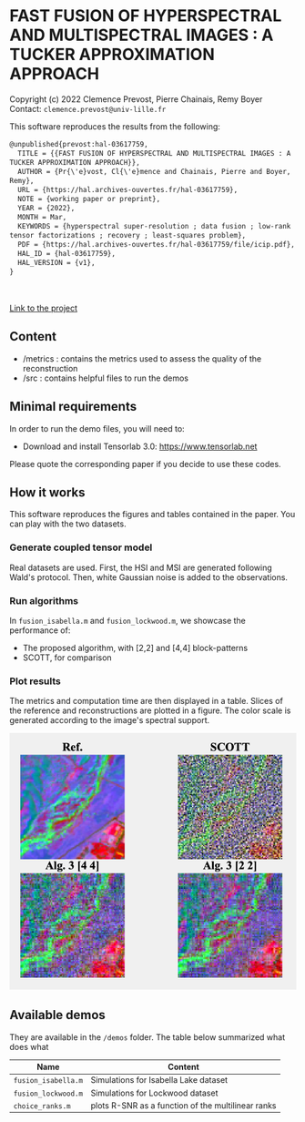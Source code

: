 # FAST FUSION OF HYPERSPECTRAL AND MULTISPECTRAL IMAGES : A TUCKER APPROXIMATION APPROACH

Copyright (c) 2022 Clemence Prevost, Pierre Chainais, Remy Boyer <br>
Contact: ```clemence.prevost@univ-lille.fr```

This software reproduces the results from the following:
```
@unpublished{prevost:hal-03617759,
  TITLE = {{FAST FUSION OF HYPERSPECTRAL AND MULTISPECTRAL IMAGES : A TUCKER APPROXIMATION APPROACH}},
  AUTHOR = {Pr{\'e}vost, Cl{\'e}mence and Chainais, Pierre and Boyer, Remy},
  URL = {https://hal.archives-ouvertes.fr/hal-03617759},
  NOTE = {working paper or preprint},
  YEAR = {2022},
  MONTH = Mar,
  KEYWORDS = {hyperspectral super-resolution ; data fusion ; low-rank tensor factorizations ; recovery ; least-squares problem},
  PDF = {https://hal.archives-ouvertes.fr/hal-03617759/file/icip.pdf},
  HAL_ID = {hal-03617759},
  HAL_VERSION = {v1},
}
```

<br><br>
[Link to the project](https://github.com/cprevost4/enhanced_scott)

## Content

 - /metrics : contains the metrics used to assess the quality of the reconstruction
 - /src : contains helpful files to run the demos

## Minimal requirements

 In order to run the demo files, you will need to:
 - Download and install Tensorlab 3.0: https://www.tensorlab.net
 
  Please quote the corresponding paper if you decide to use these codes.

 ## How it works
 
 This software reproduces the figures and tables contained in the paper. You can play with the two datasets.
 
 ### Generate coupled tensor model
 
 Real datasets are used. First, the HSI and MSI are generated following Wald's protocol. Then, white Gaussian noise is added to the observations.

 ### Run algorithms
 
 In ```fusion_isabella.m``` and ```fusion_lockwood.m```, we showcase the performance of:
  - The proposed algorithm, with [2,2] and [4,4] block-patterns
  - SCOTT, for comparison

### Plot results 
The metrics and computation time are then displayed in a table.
Slices of the reference and reconstructions are plotted in a figure.
The color scale is generated according to the image's spectral support.

<img src="img/illu.png?raw=true"/>

## Available demos

They are available in the ```/demos``` folder.
The table below summarized what does what

| Name                       | Content                                           |
|----------------------------|---------------------------------------------------|
| ```fusion_isabella.m```     | Simulations for Isabella Lake dataset            |
| ```fusion_lockwood.m```       | Simulations for Lockwood dataset               |
| ```choice_ranks.m```       | plots R-SNR as a function of the multilinear ranks|


